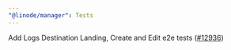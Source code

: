 ```yaml
---
"@linode/manager": Tests
---
```


Add Logs Destination Landing, Create and Edit e2e tests ([#12936](https://github.com/linode/manager/pull/12936))
